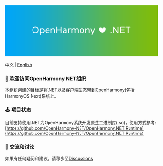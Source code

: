 ![OpenHarmony-NET](../assets/Header.png)

中文 | [English](./README_EN.md)

### 👋 欢迎访问OpenHarmony.NET组织

本组织创建的目标是将.NET以及客户端生态带到OpenHarmony(包括HarmonyOS Next)系统上。

### 🕹️ 项目状态
目前支持使用.NET为OpenHarmony系统开发原生二进制库(.so)，使用方式参考: [https://github.com/OpenHarmony-NET/OpenHarmony.NET.Runtime](https://github.com/OpenHarmony-NET/OpenHarmony.NET.Runtime)

### 💬 交流和讨论

如果有任何疑问和建议，请移步至[Discussions](https://github.com/orgs/OpenHarmony-NET/discussions)
